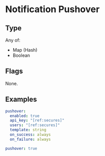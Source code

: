 # Notification Pushover



## Type

Any of:

* Map (Hash)
* Boolean

## Flags

None.


## Examples

```yaml
pushover:
  enabled: true
  api_key: "[ref:secures]"
  users: "[ref:secures]"
  template: string
  on_success: always
  on_failure: always
```

```yaml
pushover: true

```
